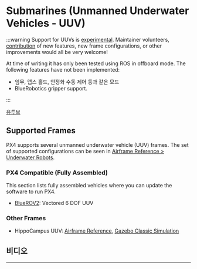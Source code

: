 # Submarines (Unmanned Underwater Vehicles - UUV)

<LinkedBadge type="warning" text="Experimental" url="../airframes/#experimental-vehicles"/>

:::warning
Support for UUVs is [experimental](../airframes/index.md#experimental-vehicles).
Maintainer volunteers, [contribution](../contribute/index.md) of new features, new frame configurations, or other improvements would all be very welcome!

At time of writing it has only been tested using ROS in offboard mode.
The following features have not been implemented:

- 임무, 뎁스 홀드, 안정화 수동 제어 등과 같은 모드
- BlueRobotics gripper support.

:::

<a href="https://youtu.be/1sUaURmlmT8">유투브</a>

## Supported Frames

PX4 supports several unmanned underwater vehicle (UUV) frames.
The set of supported configurations can be seen in [Airframe Reference > Underwater Robots](../airframes/airframe_reference.md#underwater-robot).

### PX4 Compatible (Fully Assembled)

This section lists fully assembled vehicles where you can update the software to run PX4.

- [BlueROV2](../frames_sub/bluerov2.md): Vectored 6 DOF UUV

### Other Frames

- HippoCampus UUV: [Airframe Reference](../airframes/airframe_reference.md#underwater_robot_underwater_robot_hippocampus_uuv_%28unmanned_underwater_vehicle%29), [Gazebo Classic Simulation](../sim_gazebo_classic/vehicles.md#hippocampus-tuhh-uuv)

## 비디오

<lite-youtube videoid="1sUaURmlmT8" title="PX4 on BlueRov Demo"/>

---

<lite-youtube videoid="xSXSoUK-iBM" title="Hippocampus UUV in PX4 SITL Gazebo"/>
